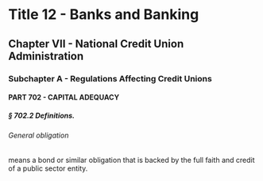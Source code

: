 
# Title 12 - Banks and Banking
## Chapter VII - National Credit Union Administration
### Subchapter A - Regulations Affecting Credit Unions
#### PART 702 - CAPITAL ADEQUACY
##### § 702.2 Definitions.
###### General obligation

means a bond or similar obligation that is backed by the full faith and credit of a public sector entity.
